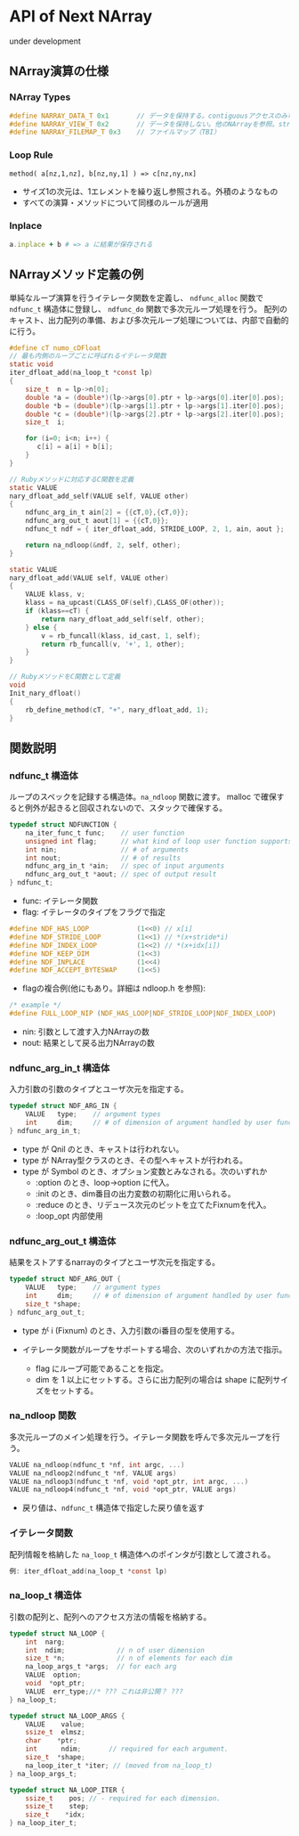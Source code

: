 # API of Next NArray
under development

## NArray演算の仕様

### NArray Types

```c
#define NARRAY_DATA_T 0x1       // データを保持する。contiguousアクセスのみ可能。
#define NARRAY_VIEW_T 0x2       // データを保持しない。他のNArrayを参照。stride/index アクセスが可能
#define NARRAY_FILEMAP_T 0x3    // ファイルマップ（TBI）
```

### Loop Rule

```text
method( a[nz,1,nz], b[nz,ny,1] ) => c[nz,ny,nx]
```

* サイズ1の次元は、1エレメントを繰り返し参照される。外積のようなもの
* すべての演算・メソッドについて同様のルールが適用

### Inplace

```ruby
a.inplace + b # => a に結果が保存される
```

## NArrayメソッド定義の例

単純なループ演算を行うイテレータ関数を定義し、
`ndfunc_alloc` 関数で `ndfunc_t` 構造体に登録し、
`ndfunc_do` 関数で多次元ループ処理を行う。
配列のキャスト、出力配列の準備、および多次元ループ処理については、内部で自動的に行う。

```c
#define cT numo_cDFloat
// 最も内側のループごとに呼ばれるイテレータ関数
static void
iter_dfloat_add(na_loop_t *const lp)
{
    size_t  n = lp->n[0];
    double *a = (double*)(lp->args[0].ptr + lp->args[0].iter[0].pos);
    double *b = (double*)(lp->args[1].ptr + lp->args[1].iter[0].pos);
    double *c = (double*)(lp->args[2].ptr + lp->args[2].iter[0].pos);
    size_t  i;

    for (i=0; i<n; i++) {
       c[i] = a[i] + b[i];
    }
}

// Rubyメソッドに対応するC関数を定義
static VALUE
nary_dfloat_add_self(VALUE self, VALUE other)
{
    ndfunc_arg_in_t ain[2] = {{cT,0},{cT,0}};
    ndfunc_arg_out_t aout[1] = {{cT,0}};
    ndfunc_t ndf = { iter_dfloat_add, STRIDE_LOOP, 2, 1, ain, aout };

    return na_ndloop(&ndf, 2, self, other);
}

static VALUE
nary_dfloat_add(VALUE self, VALUE other)
{
    VALUE klass, v;
    klass = na_upcast(CLASS_OF(self),CLASS_OF(other));
    if (klass==cT) {
        return nary_dfloat_add_self(self, other);
    } else {
        v = rb_funcall(klass, id_cast, 1, self);
        return rb_funcall(v, '+', 1, other);
    }
}

// RubyメソッドをC関数として定義
void
Init_nary_dfloat()
{
    rb_define_method(cT, "+", nary_dfloat_add, 1);
}
```

## 関数説明

### ndfunc_t 構造体

ループのスペックを記録する構造体。`na_ndloop` 関数に渡す。
malloc で確保すると例外が起きると回収されないので、スタックで確保する。

```c
typedef struct NDFUNCTION {
    na_iter_func_t func;    // user function
    unsigned int flag;      // what kind of loop user function supports
    int nin;                // # of arguments
    int nout;               // # of results
    ndfunc_arg_in_t *ain;   // spec of input arguments
    ndfunc_arg_out_t *aout; // spec of output result
} ndfunc_t;
```

* func: イテレータ関数
* flag: イテレータのタイプをフラグで指定

```c
#define NDF_HAS_LOOP            (1<<0) // x[i]
#define NDF_STRIDE_LOOP         (1<<1) // *(x+stride*i)
#define NDF_INDEX_LOOP          (1<<2) // *(x+idx[i])
#define NDF_KEEP_DIM            (1<<3)
#define NDF_INPLACE             (1<<4)
#define NDF_ACCEPT_BYTESWAP     (1<<5)
```

* flagの複合例(他にもあり。詳細は ndloop.h を参照):

```c
/* example */ 
#define FULL_LOOP_NIP (NDF_HAS_LOOP|NDF_STRIDE_LOOP|NDF_INDEX_LOOP)
```

* nin: 引数として渡す入力NArrayの数
* nout: 結果として戻る出力NArrayの数

### ndfunc_arg_in_t 構造体

入力引数の引数のタイプとユーザ次元を指定する。

```c
typedef struct NDF_ARG_IN {
    VALUE   type;    // argument types
    int     dim;     // # of dimension of argument handled by user function
} ndfunc_arg_in_t;
```

* type が Qnil のとき、キャストは行われない。
* type が NArray型クラスのとき、その型へキャストが行われる。
* type が Symbol のとき、オプション変数とみなされる。次のいずれか
    * :option のとき、loop->option に代入。
    * :init のとき、dim番目の出力変数の初期化に用いられる。
    * :reduce のとき、リデュース次元のビットを立てたFixnumを代入。
    * :loop_opt 内部使用

### ndfunc_arg_out_t 構造体

結果をストアするnarrayのタイプとユーザ次元を指定する。

```c
typedef struct NDF_ARG_OUT {
    VALUE   type;    // argument types
    int     dim;     // # of dimension of argument handled by user function
    size_t *shape;
} ndfunc_arg_out_t;
```

* type が i (Fixnum) のとき、入力引数のi番目の型を使用する。

* イテレータ関数がループをサポートする場合、次のいずれかの方法で指示。
    * flag にループ可能であることを指定。
    * dim を 1 以上にセットする。さらに出力配列の場合は shape に配列サイズをセットする。

### na_ndloop 関数

多次元ループのメイン処理を行う。イテレータ関数を呼んで多次元ループを行う。

```c
VALUE na_ndloop(ndfunc_t *nf, int argc, ...)
VALUE na_ndloop2(ndfunc_t *nf, VALUE args)
VALUE na_ndloop3(ndfunc_t *nf, void *opt_ptr, int argc, ...)
VALUE na_ndloop4(ndfunc_t *nf, void *opt_ptr, VALUE args)
```

* 戻り値は、`ndfunc_t` 構造体で指定した戻り値を返す

### イテレータ関数

配列情報を格納した `na_loop_t` 構造体へのポインタが引数として渡される。

```c
例: iter_dfloat_add(na_loop_t *const lp)
```

### na_loop_t 構造体

引数の配列と、配列へのアクセス方法の情報を格納する。

```c
typedef struct NA_LOOP {
    int  narg;
    int  ndim;             // n of user dimension
    size_t *n;             // n of elements for each dim
    na_loop_args_t *args;  // for each arg
    VALUE  option;
    void  *opt_ptr;
    VALUE  err_type;//* ??? これは非公開？ ???
} na_loop_t;

typedef struct NA_LOOP_ARGS {
    VALUE    value;
    ssize_t  elmsz;
    char    *ptr;
    int      ndim;       // required for each argument.
    size_t  *shape;
    na_loop_iter_t *iter; // (moved from na_loop_t)
} na_loop_args_t;

typedef struct NA_LOOP_ITER {
    ssize_t    pos; // - required for each dimension.
    ssize_t    step;
    size_t    *idx;
} na_loop_iter_t;
```